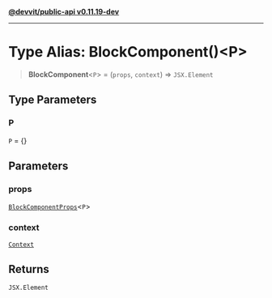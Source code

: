 [**@devvit/public-api v0.11.19-dev**](../../../../README.md)

---

# Type Alias: BlockComponent()\<P\>

> **BlockComponent**\<`P`\> = (`props`, `context`) => `JSX.Element`

## Type Parameters

### P

`P` = \{\}

## Parameters

### props

[`BlockComponentProps`](BlockComponentProps.md)\<`P`\>

### context

[`Context`](Context.md)

## Returns

`JSX.Element`
